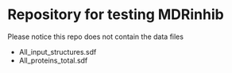 # Repository for testing MDRinhib

Please notice this repo does not contain the data files
* All_input_structures.sdf
* All_proteins_total.sdf